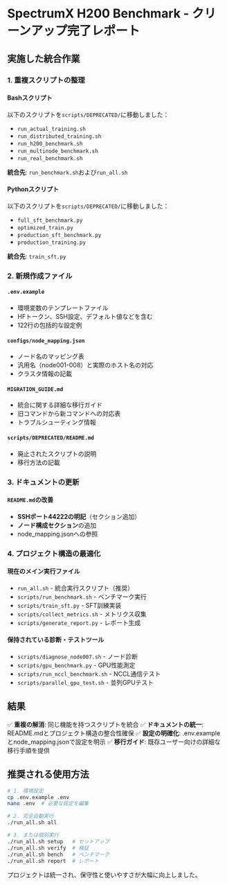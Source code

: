 # SpectrumX H200 Benchmark - クリーンアップ完了レポート

## 実施した統合作業

### 1. 重複スクリプトの整理

#### Bashスクリプト
以下のスクリプトを`scripts/DEPRECATED/`に移動しました：
- `run_actual_training.sh`
- `run_distributed_training.sh`
- `run_h200_benchmark.sh`
- `run_multinode_benchmark.sh`
- `run_real_benchmark.sh`

**統合先**: `run_benchmark.sh`および`run_all.sh`

#### Pythonスクリプト
以下のスクリプトを`scripts/DEPRECATED/`に移動しました：
- `full_sft_benchmark.py`
- `optimized_train.py`
- `production_sft_benchmark.py`
- `production_training.py`

**統合先**: `train_sft.py`

### 2. 新規作成ファイル

#### `.env.example`
- 環境変数のテンプレートファイル
- HFトークン、SSH設定、デフォルト値などを含む
- 122行の包括的な設定例

#### `configs/node_mapping.json`
- ノード名のマッピング表
- 汎用名（node001-008）と実際のホスト名の対応
- クラスタ情報の記載

#### `MIGRATION_GUIDE.md`
- 統合に関する詳細な移行ガイド
- 旧コマンドから新コマンドへの対応表
- トラブルシューティング情報

#### `scripts/DEPRECATED/README.md`
- 廃止されたスクリプトの説明
- 移行方法の記載

### 3. ドキュメントの更新

#### `README.md`の改善
- **SSHポート44222の明記**（セクション追加）
- **ノード構成セクション**の追加
- node_mapping.jsonへの参照

### 4. プロジェクト構造の最適化

#### 現在のメイン実行ファイル
- `run_all.sh` - 統合実行スクリプト（推奨）
- `scripts/run_benchmark.sh` - ベンチマーク実行
- `scripts/train_sft.py` - SFT訓練実装
- `scripts/collect_metrics.sh` - メトリクス収集
- `scripts/generate_report.py` - レポート生成

#### 保持されている診断・テストツール
- `scripts/diagnose_node007.sh` - ノード診断
- `scripts/gpu_benchmark.py` - GPU性能測定
- `scripts/run_nccl_benchmark.sh` - NCCL通信テスト
- `scripts/parallel_gpu_test.sh` - 並列GPUテスト

## 結果

✅ **重複の解消**: 同じ機能を持つスクリプトを統合
✅ **ドキュメントの統一**: README.mdとプロジェクト構造の整合性確保
✅ **設定の明確化**: .env.exampleとnode_mapping.jsonで設定を明示
✅ **移行ガイド**: 既存ユーザー向けの詳細な移行手順を提供

## 推奨される使用方法

```bash
# 1. 環境設定
cp .env.example .env
nano .env  # 必要な設定を編集

# 2. 完全自動実行
./run_all.sh all

# 3. または個別実行
./run_all.sh setup   # セットアップ
./run_all.sh verify  # 検証
./run_all.sh bench   # ベンチマーク
./run_all.sh report  # レポート
```

プロジェクトは統一され、保守性と使いやすさが大幅に向上しました。